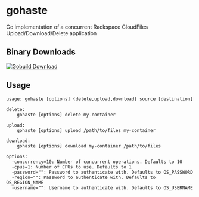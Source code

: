 # gohaste

Go implementation of a concurrent Rackspace CloudFiles Upload/Download/Delete application

## Binary Downloads

[![Gobuild Download](http://gobuild.io/badge/github.com/sivel/gohaste/download.png)](http://gobuild.io/github.com/sivel/gohaste)

## Usage

```
usage: gohaste [options] {delete,upload,download} source [destination]

delete:
    gohaste [options] delete my-container

upload:
    gohaste [options] upload /path/to/files my-container

download:
    gohaste [options] download my-container /path/to/files

options:
  -concurrency=10: Number of cuncurrent operations. Defaults to 10
  -cpus=1: Number of CPUs to use. Defaults to 1
  -password="": Password to authenticate with. Defaults to OS_PASSWORD
  -region="": Password to authenticate with. Defaults to OS_REGION_NAME
  -username="": Username to authenticate with. Defaults to OS_USERNAME
```
